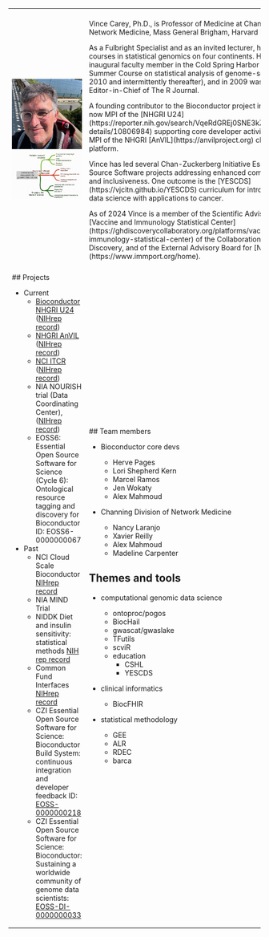 
<br>
<br>
<table border="0">
 <tr>
    <td><b style="font-size:30px">  </b></td>
    <td><b style="font-size:30px">  </b></td>
    <td><b style="font-size:30px">  </b></td>
    <td><b style="font-size:30px">  </b></td>
 </tr>
 <tr>
<td colspan="2">
<img src="man/figures/vjcsq.jpeg" width=450px/>
<img src="man/figures/softeco.png" width=450px/>
</td>
<td colspan="2">
 <p>
Vince Carey, Ph.D., is Professor of Medicine at Channing Division of Network
Medicine, Mass General Brigham, Harvard Medical School.
<p>
As a Fulbright Specialist and as an invited lecturer, he has given short courses in statistical genomics on four continents. He was an inaugural faculty member in the Cold Spring Harbor Laboratory Summer Course on statistical analysis of genome-scale data (2005-2010 and intermittently thereafter), and in 2009 was inaugural Editor-in-Chief of The R Journal. 
<p>
A founding contributor to the Bioconductor project in 2001, Vince is now MPI of the
[NHGRI U24](https://reporter.nih.gov/search/VqeRdGREj0SNE3kZAPXvdg/project-details/10806984) supporting core 
developer activities.  He is also MPI of the NHGRI [AnVIL](https://anvilproject.org) cloud computing platform. 
<p>
Vince has led several Chan-Zuckerberg Initiative Essential Open Source Software projects
addressing enhanced community support and inclusiveness.  One outcome is the [YESCDS](https://vjcitn.github.io/YESCDS)
curriculum for introductory genomic data science with applications to cancer.
<p>
As of 2024 Vince is a member of the Scientific Advisory Board of the [Vaccine and Immunology Statistical Center](https://ghdiscoverycollaboratory.org/platforms/vaccine-immunology-statistical-center) of the Collaboration for AIDS Vaccine Discovery, and of the External Advisory Board for [NIAID ImmPort](https://www.immport.org/home).
</td>
 </tr>


 <tr>
    <td><b style="font-size:30px">  </b></td>
    <td><b style="font-size:30px">  </b></td>
    <td><b style="font-size:30px">  </b></td>
    <td><b style="font-size:30px">  </b></td>
 </tr>

 <tr>

<td colspan="2">
## Projects

- Current
    - [Bioconductor NHGRI U24](https://bioconductor.org) ([NIHrep record](https://reporter.nih.gov/project-details/10088557))
    - [NHGRI AnVIL](https://anvilproject.org) ([NIHrep record](https://reporter.nih.gov/project-details/10892285))
    - [NCI ITCR](https://www.cancer.gov/about-nci/organization/cssi/resources/informatics-tools) ([NIHrep record](https://reporter.nih.gov/project-details/10865962))
    - NIA NOURISH trial (Data Coordinating Center), ([NIHrep record](https://reporter.nih.gov/project-details/10249066))
    - EOSS6: Essential Open Source Software for Science (Cycle 6): Ontological resource tagging and discovery for Bioconductor ID: EOSS6-0000000067
- Past
    - NCI Cloud Scale Bioconductor [NIHrep record](https://reporter.nih.gov/project-details/9295396)
    - NIA MIND Trial
    - NIDDK Diet and insulin sensitivity: statistical methods [NIH rep record](https://reporter.nih.gov/project-details/8788350)
    - Common Fund Interfaces [NIHrep record](https://reporter.nih.gov/project-details/10356362)
    - CZI Essential Open Source Software for Science: Bioconductor Build System: continuous integration and developer feedback ID: [EOSS-0000000218](https://chanzuckerberg.com/eoss/proposals/bioconductor-build-system-continuous-integration-and-developer-feedback/)
    - CZI Essential Open Source Software for Science: Bioconductor: Sustaining a worldwide community of genome data scientists: [EOSS-DI-0000000033](https://chanzuckerberg.com/eoss/proposals/bioconductor-sustaining-a-worldwide-community-of-genome-data-scientists/)
</td>


<td colspan="2">
## Team members

- Bioconductor core devs
    - Herve Pages
    - Lori Shepherd Kern
    - Marcel Ramos
    - Jen Wokaty
    - Alex Mahmoud

- Channing Division of Network Medicine
    - Nancy Laranjo
    - Xavier Reilly
    - Alex Mahmoud
    - Madeline Carpenter

## Themes and tools

- computational genomic data science
    - ontoproc/pogos
    - BiocHail
    - gwascat/gwaslake
    - TFutils
    - scviR
    - education
        - CSHL
        - YESCDS

- clinical informatics
    - BiocFHIR

- statistical methodology
    - GEE
    - ALR
    - RDEC
    - barca
</td>
</tr>
</table>
